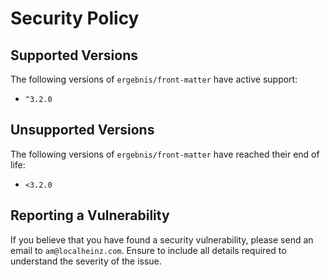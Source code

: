 # Security Policy

## Supported Versions

The following versions of `ergebnis/front-matter` have active support:

- `^3.2.0`

## Unsupported Versions

The following versions of `ergebnis/front-matter` have reached their end of life:

- `<3.2.0`

## Reporting a Vulnerability

If you believe that you have found a security vulnerability, please send an email to `am@localheinz.com`. Ensure to include all details required to understand the severity of the issue.
